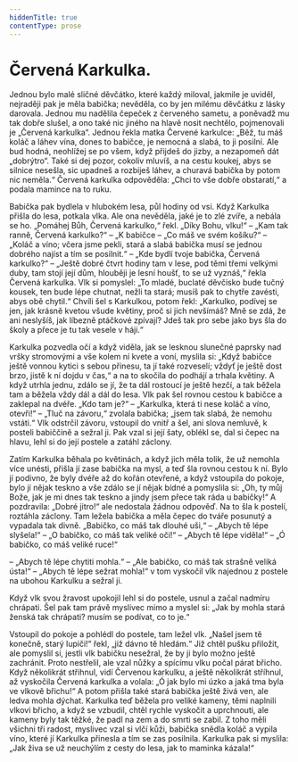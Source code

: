 ```yaml
---
hiddenTitle: true
contentType: prose
---
```


# Červená Karkulka.

Jednou bylo malé sličné děvčátko, které každý miloval, jakmile je uviděl, nejraději pak je měla babička; nevěděla, co by jen milému děvčátku z lásky darovala. Jednou mu nadělila čepeček z červeného sametu, a poněvadž mu tak dobře slušel, a ono také nic jiného na hlavě nosit nechtělo, pojmenovali je „Červená karkulka“. Jednou řekla matka Červené karkulce: „Běž, tu máš koláč a láhev vína, dones to babičce, je nemocná a slabá, to ji posilní. Ale bud hodná, neohlížej se po všem, když přijdeš do jizby, a nezapomeň dát „dobrýtro“. Také si dej pozor, cokoliv mluvíš, a na cestu koukej, abys se silnice nesešla, sic upadneš a rozbiješ láhev, a churavá babička by potom nic neměla.“ Červená karkulka odpověděla: „Chci to vše dobře obstaratí,“ a podala mamince na to ruku.

Babička pak bydlela v hlubokém lesa, půl hodiny od vsi. Když Karkulka přišla do lesa, potkala vlka. Ale ona nevěděla, jaké je to zlé zvíře, a nebála se ho. „Pomáhej Bůh, Červená karkulko,“ řekl. „Díky Bohu, vlku!“ – „Kam tak ranně, Červená karkulko?“ – „K babičce – „Co máš ve svém košíku?“ – „Koláč a víno; včera jsme pekli, stará a slabá babička musí se jednou dobrého najíst a tím se posilnit.“ – „Kde bydlí tvoje babička, Červená karkulko?“ – „Ještě dobré čtvrt hodiny tam v lese, pod těmi třemi velkými duby, tam stojí její dům, hlouběji je lesní houšť, to se už vyznáš,“ řekla Červená karkulka. Vlk si pomyslel: „To mladé, buclaté děvčisko bude tučný kousek, ten bude lépe chutnat, nežli ta stará; musíš pak to chytře zavésti, abys obě chytil.“ Chvíli šel s Karkulkou, potom řekl: „Karkulko, podívej se jen, jak krásně kvetou všude květiny, proč si jich nevšímáš? Mně se zdá, že ani neslyšíš, jak líbezně ptáčkové zpívají? Jdeš tak pro sebe jako bys šla do školy a přece je tu tak vesele v háji.“

Karkulka pozvedla očí a když viděla, jak se lesknou slunečné paprsky nad vršky stromovými a vše kolem ní kvete a voní, myslila si: „Když babičce ještě vonnou kytici s sebou přinesu, ta jí také rozveselí; vždyť je ještě dost brzo, jistě k ní dojdu v čas,“ a na to skočila do podhájí a trhala květiny. A když utrhla jednu, zdálo se jí, že ta dál rostoucí je ještě hezčí, a tak běžela tam a běžela vždy dál a dál do lesa. Vlk pak šel rovnou cestou k babičce a zaklepal na dvéře. „Kdo tam je?“ – „Karkulka, která ti nese koláč a víno, otevři!“ – „Tluč na závoru,“ zvolala babička; „jsem tak slabá, že nemohu vstáti.“ Vlk odstrčil závoru, vstoupil do vnitř a šel, ani slova nemluvě, k posteli babiččině a sežral ji. Pak vzal si její šaty, oblékl se, dal si čepec na hlavu, lehl si do její postele a zatáhl záclony.

Zatím Karkulka běhala po květinách, a když jich měla tolik, že už nemohla více unésti, přišla jí zase babička na mysl, a teď šla rovnou cestou k ní. Bylo jí podivno, že byly dvéře až do kořán otevřené, a když vstoupila do pokoje, bylo jí nějak teskno a vše zdálo se jí nějak bídné a pomyslila si: „Oh, ty můj Bože, jak je mi dnes tak teskno a jindy jsem přece tak ráda u babičky!“ A pozdravila: „Dobré jitro!“ ale nedostala žádnou odpověď. Na to šla k postelí, roztáhla záclony. Tam ležela babička a měla čepec do tváře posunutý a vypadala tak divně. „Babičko, co máš tak dlouhé uši,“ – „Abych tě lépe slyšela!“ – „O babičko, co máš tak veliké oči!“ – „Abych tě lépe viděla!“ – „Ó babičko, co máš veliké ruce!“

– „Abych tě lépe chytiti mohla.“ – „Ale babičko, co máš tak strašně veliká ústa!“ – „Abych tě lépe sežrat mohla!“ v tom vyskočil vlk najednou z postele na ubohou Karkulku a sežral ji.

Když vlk svou žravost upokojil lehl si do postele, usnul a začal nadmíru chrápati. Šel pak tam právě myslivec mimo a myslel si: „Jak by mohla stará ženská tak chrápati? musím se podívat, co to je.“

Vstoupil do pokoje a pohlédl do postele, tam ležel vlk. „Našel jsem tě konečně, starý lupiči!“ řekl, „již dávno tě hledám.“ Již chtěl pušku přiložit, ale pomyslil si, jestli vlk babičku nesežral, že by ji bylo možno ještě zachránit. Proto nestřelil, ale vzal nůžky a spícímu vlku počal párat břicho. Když několikrát střihnul, vidí Červenou karkulku, a ještě několikrát stříhnul, až vyskočila Červená karkulka a volala: „Ó jak bylo mi úzko a jaká tma byla ve vlkově břichu!“ A potom přišla také stará babička ještě živá ven, ale ledva mohla dýchat. Karkulka teď běžela pro veliké kameny, těmi naplnili vlkovi břicho, a když se vzbudil, chtěl rychle vyskočit a uprchnouti, ale kameny byly tak těžké, že padl na zem a do smrti se zabil. Z toho měli všichni tři radost, myslivec vzal si vlčí kůži, babička snědla koláč a vypila víno, které jí Karkulka přinesla a tím se zas posilnila. Karkulka pak si myslila: „Jak živa se už neuchýlím z cesty do lesa, jak to maminka kázala!“
